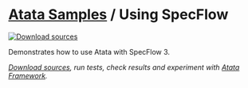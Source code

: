 # [Atata Samples](https://github.com/atata-framework/atata-samples) / Using SpecFlow

[![Download sources](https://img.shields.io/badge/Download-sources-brightgreen.svg)](https://github.com/atata-framework/atata-samples/raw/main/_archives/SpecFlow.zip)

Demonstrates how to use Atata with SpecFlow 3.

*[Download sources](https://github.com/atata-framework/atata-samples/raw/main/_archives/SpecFlow.zip), run tests, check results and experiment with [Atata Framework](https://atata.io).*